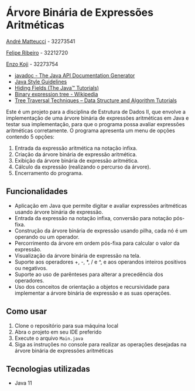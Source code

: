 # Árvore Binária de Expressões Aritméticas

[André Matteucci](https://github.com/hashaski) - 32273541

[Felipe Ribeiro](https://github.com/exh-Auster) - 32212720

[Enzo Koji](https://github.com/Koji22) - 32273754

 * <a href="https://docs.oracle.com/javase/7/docs/technotes/tools/windows/javadoc.html#see">javadoc - The Java API Documentation Generator</a>
 * <a href="https://www.cs.swarthmore.edu/~newhall/unixhelp/javacodestyle.html">Java Style Guidelines</a>
 * <a href="https://docs.oracle.com/javase/tutorial/java/IandI/hidevariables.html">Hiding Fields (The Java™ Tutorials)</a>
 * <a href="https://en.wikipedia.org/wiki/Binary_expression_tree">Binary expression tree - Wikipedia</a>
 * <a href="https://www.geeksforgeeks.org/tree-traversals-inorder-preorder-and-postorder/">Tree Traversal Techniques – Data Structure and Algorithm Tutorials</a>

Este é um projeto para a disciplina de Estrutura de Dados II, que envolve a implementação de uma árvore binária de expressões aritméticas em Java e testar sua implementação, para que o programa possa avaliar expressões aritméticas corretamente. O programa apresenta um menu de opções contendo 5 opções:

1. Entrada da expressão aritmética na notação infixa.
2. Criação da árvore binária de expressão aritmética.
3. Exibição da árvore binária de expressão aritmética.
4. Cálculo da expressão (realizando o percurso da árvore).
5. Encerramento do programa.

## Funcionalidades

* Aplicação em Java que permite digitar e avaliar expressões aritméticas usando árvore binária de expressão.
* Entrada da expressão na notação infixa, conversão para notação pós-fixa.
* Construção da árvore binária de expressão usando pilha, cada nó é um operando ou um operador.
* Percorrimento da árvore em ordem pós-fixa para calcular o valor da expressão.
* Visualização da árvore binária de expressão na tela.
* Suporte aos operadores +, -, *, / e ^, e aos operandos inteiros positivos ou negativos.
* Suporte ao uso de parênteses para alterar a precedência dos operadores.
* Uso dos conceitos de orientação a objetos e recursividade para implementar a árvore binária de expressão e as suas operações.

## Como usar

1. Clone o repositório para sua máquina local
2. Abra o projeto em seu IDE preferido
3. Execute o arquivo `Main.java`
4. Siga as instruções no console para realizar as operações desejadas na árvore binária de expressões aritméticas

## Tecnologias utilizadas

* Java 11
